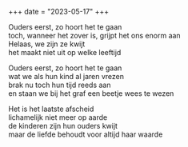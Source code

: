 +++
date = "2023-05-17"
+++

Ouders eerst, zo hoort het te gaan \
toch, wanneer het zover is, grijpt het ons enorm aan \
Helaas, we zijn ze kwijt \
het maakt niet uit op welke leeftijd

Ouders eerst, zo hoort het te gaan \
wat we als hun kind al jaren vrezen \
brak nu toch hun tijd reeds aan \
en staan we bij het graf een beetje wees te wezen

Het is het laatste afscheid \
lichamelijk niet meer op aarde \
de kinderen zijn hun ouders kwijt \
maar de liefde behoudt voor altijd haar waarde
